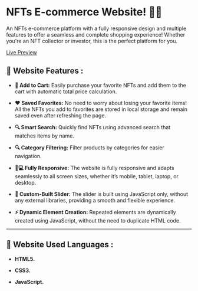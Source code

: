 # NFTs E-commerce Website! 🎉💎
<p align="left">
An NFTs e-commerce platform with a fully responsive design and multiple features to offer a seamless and complete shopping experience!
Whether you're an NFT collector or investor, this is the perfect platform for you.
</p>

[Live Preview](https://samermo11.github.io/NFTs/)  

## 🌟 Website Features :

- **🛒 Add to Cart:** Easily purchase your favorite NFTs and add them to the cart with automatic total price calculation.

- **❤️ Saved Favorites:** No need to worry about losing your favorite items! All the NFTs you add to favorites are stored in local storage and remain saved even after refreshing the page.

- **🔍 Smart Search:** Quickly find NFTs using advanced search that matches items by name.

- **🔍 Category Filtering:** Filter products by categories for easier navigation.

- **📱💻 Fully Responsive:** The website is fully responsive and adapts seamlessly to all screen sizes, whether it’s mobile, tablet, laptop, or desktop.

- **🎯 Custom-Built Slider:** The slider is built using JavaScript only, without any external libraries, providing a smooth and flexible experience.

- **⚡️ Dynamic Element Creation:** Repeated elements are dynamically created using JavaScript, without the need to duplicate HTML code.

---

## 🌟 Website Used Languages :

- **HTML5.**
  
- **CSS3.**
  
- **JavaScript.**

